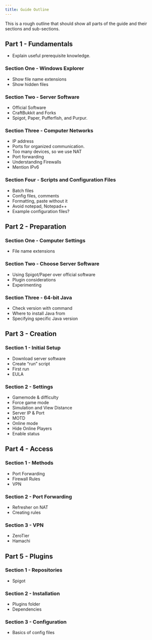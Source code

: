 ```yaml
---
title: Guide Outline
---
```


This is a rough outline that should show all parts of the guide and their sections and sub-sections.

## Part 1 - Fundamentals
- Explain useful prerequisite knowledge.
### Section One - Windows Explorer
- Show file name extensions
- Show hidden files
### Section Two - Server Software
- Official Software
- CraftBukkit and Forks
- Spigot, Paper, Pufferfish, and Purpur.
### Section Three - Computer Networks
- IP address
- Ports for organized communication.
- Too many devices, so we use NAT
- Port forwarding
- Understanding Firewalls
- Mention IPv6
### Section Four - Scripts and Configuration Files
- Batch files
- Config files, comments
- Formatting, paste without it
- Avoid notepad, Notepad++
- Example configuration files?

## Part 2 - Preparation
### Section One - Computer Settings
- File name extensions
### Section Two - Choose Server Software
- Using Spigot/Paper over official software
- Plugin considerations
- Experimenting
### Section Three - 64-bit Java
- Check version with command
- Where to install Java from
- Specifying specific Java version
## Part 3 - Creation
### Section 1 - Initial Setup
- Download server software
- Create “run” script
- First run
- EULA
### Section 2 - Settings
- Gamemode & difficulty
- Force game mode
- Simulation and View Distance
- Server IP & Port
- MOTD
- Online mode
- Hide Online Players
- Enable status
## Part 4 - Access
### Section 1 - Methods
- Port Forwarding
- Firewall Rules
- VPN
### Section 2 - Port Forwarding
- Refresher on NAT
- Creating rules
### Section 3 - VPN
- ZeroTier
- Hamachi 
## Part 5 - Plugins
### Section 1 - Repositories
- Spigot
### Section 2 - Installation
- Plugins folder
- Dependencies
### Section 3 - Configuration
- Basics of config files
